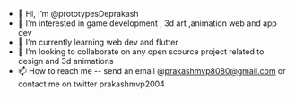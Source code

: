 - 👋 Hi, I’m @prototypesDeprakash
- 👀 I’m interested in game development , 3d art ,animation web and app dev
- 🌱 I’m currently learning web dev and flutter
- 💞️ I’m looking to collaborate on any open scource project related to design and 3d animations
- 📫 How to reach me --  send an email @prakashmvp8080@gmail.com or contact me on twitter prakashmvp2004 

<!---
prototypesDeprakash/prototypesDeprakash is a ✨ special ✨ repository because its `README.md` (this file) appears on your GitHub profile.
You can click the Preview link to take a look at your changes.
--->
